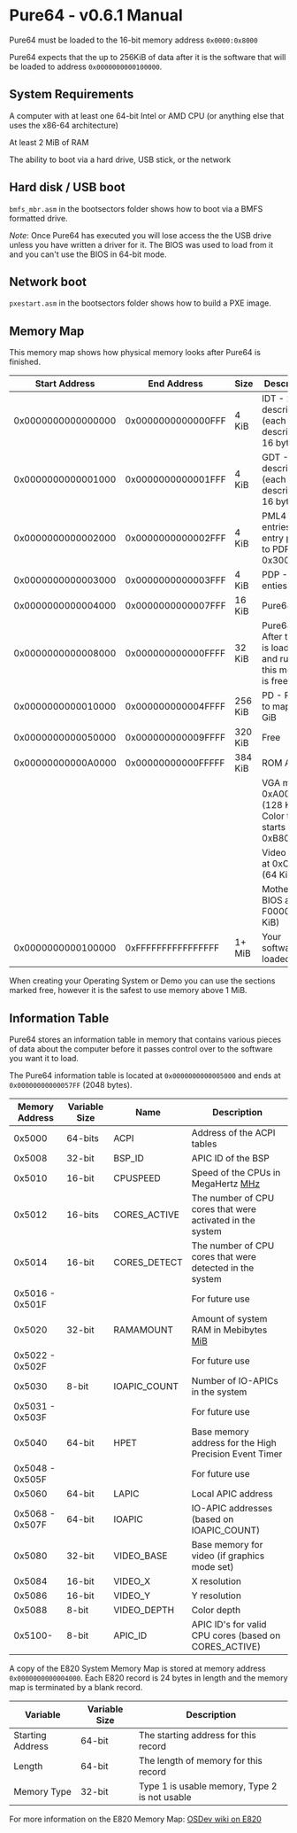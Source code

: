 # Pure64 - v0.6.1 Manual

Pure64 must be loaded to the 16-bit memory address `0x0000:0x8000`

Pure64 expects that the up to 256KiB of data after it is the software that will be loaded to address `0x0000000000100000`.


## System Requirements

A computer with at least one 64-bit Intel or AMD CPU (or anything else that uses the x86-64 architecture)

At least 2 MiB of RAM

The ability to boot via a hard drive, USB stick, or the network


## Hard disk / USB boot

`bmfs_mbr.asm` in the bootsectors folder shows how to boot via a BMFS formatted drive.

*Note*: Once Pure64 has executed you will lose access the the USB drive unless you have written a driver for it. The BIOS was used to load from it and you can't use the BIOS in 64-bit mode.


## Network boot

`pxestart.asm` in the bootsectors folder shows how to build a PXE image.


## Memory Map

This memory map shows how physical memory looks after Pure64 is finished.

| Start Address       | End Address | Size | Description |
|--------------------| -------------------|------------|-------------|
| 0x0000000000000000 | 0x0000000000000FFF | 4 KiB | IDT - 256 descriptors (each descriptor is 16 bytes)| 
| 0x0000000000001000 | 0x0000000000001FFF| 4 KiB | GDT - 256 descriptors (each descriptor is 16 bytes)|
| 0x0000000000002000 | 0x0000000000002FFF | 4 KiB | PML4 - 512 entries, first entry points to PDP at 0x3000|
| 0x0000000000003000 | 0x0000000000003FFF | 4 KiB |PDP - 512 enties|
| 0x0000000000004000 | 0x0000000000007FFF | 16 KiB |  Pure64 Data |
| 0x0000000000008000 | 0x000000000000FFFF |32 KiB | Pure64 - After the OS is loaded and running this memory is free again|
| 0x0000000000010000 |0x000000000004FFFF| 256 KiB | PD - Room to map 64 GiB|
| 0x0000000000050000 |0x000000000009FFFF|320 KiB| Free |
| 0x00000000000A0000|0x00000000000FFFFF|384 KiB| ROM Area| 
| | | | VGA mem at 0xA0000 (128 KiB) Color text starts at 0xB8000|
| | | | Video BIOS at 0xC0000 (64 KiB)|
| | | | Motherboard BIOS at F0000 (64 KiB)|
|0x0000000000100000|0xFFFFFFFFFFFFFFFF| 1+ MiB | Your software is loaded here|

When creating your Operating System or Demo you can use the sections marked free, however it is the safest to use memory above 1 MiB.


## Information Table

Pure64 stores an information table in memory that contains various pieces of data about the computer before it passes control over to the software you want it to load.

The Pure64 information table is located at `0x0000000000005000` and ends at `0x00000000000057FF` (2048 bytes).


|Memory Address|Variable Size | Name | Description |
|--------------|--------------|-------|-------------|
|0x5000        | 64-bits      | ACPI  | Address of the ACPI tables  |
|0x5008        |32-bit        |BSP_ID | APIC ID of the BSP|
|0x5010        |16-bit        |CPUSPEED| Speed of the CPUs in MegaHertz [MHz](http://en.wikipedia.org/wiki/Mhz#Computing) |
|0x5012        |16-bits       |CORES_ACTIVE |The number of CPU cores that were activated in the system|
|0x5014|16-bit|CORES_DETECT|The number of CPU cores that were detected in the system|
|0x5016 - 0x501F| | | For future use|
|0x5020|32-bit|RAMAMOUNT|Amount of system RAM in Mebibytes [MiB](http://en.wikipedia.org/wiki/Mebibyte)|
|0x5022 - 0x502F| | | For future use |
|0x5030|8-bit|IOAPIC_COUNT|Number of IO-APICs in the system|
|0x5031 - 0x503F| | |For future use |
|0x5040|64-bit|HPET|Base memory address for the High Precision Event Timer|
|0x5048 - 0x505F| || For future use|
|0x5060|64-bit|LAPIC|Local APIC address|
|0x5068 - 0x507F|64-bit|IOAPIC|IO-APIC addresses (based on IOAPIC_COUNT)|
|0x5080|32-bit|VIDEO_BASE|Base memory for video (if graphics mode set)|
|0x5084|16-bit|VIDEO_X|X resolution|
|0x5086|16-bit|VIDEO_Y|Y resolution|
|0x5088|8-bit|VIDEO_DEPTH|Color depth|
|0x5100-|8-bit|APIC_ID |APIC ID's for valid CPU cores (based on CORES_ACTIVE)|


A copy of the E820 System Memory Map is stored at memory address `0x0000000000004000`. Each E820 record is 24 bytes in length and the memory map is terminated by a blank record.

|Variable|Variable Size|Description|
|----|----|----|
|Starting Address|64-bit|The starting address for this record|
|Length|64-bit|The length of memory for this record|
|Memory Type|32-bit|Type 1 is usable memory, Type 2 is not usable|


For more information on the E820 Memory Map: [OSDev wiki on E820](http://wiki.osdev.org/Detecting_Memory_%28x86%29#BIOS_Function:_INT_0x15.2C_EAX_.3D_0xE820)
